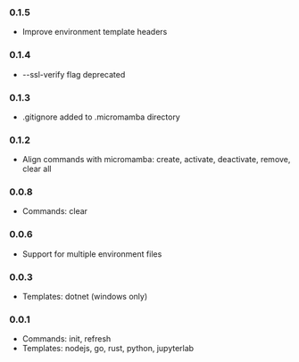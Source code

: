 <!--

Please add your own contribution below inside the Master section
Bug-fixes within the same version aren't needed

## Master

-->
### 0.1.5
* Improve environment template headers

### 0.1.4
* --ssl-verify flag deprecated

### 0.1.3
* .gitignore added to .micromamba directory

### 0.1.2
* Align commands with micromamba: create, activate, deactivate, remove, clear all

### 0.0.8

* Commands: clear

### 0.0.6

* Support for multiple environment files

### 0.0.3

* Templates: dotnet (windows only)

### 0.0.1

* Commands: init, refresh
* Templates: nodejs, go, rust, python, jupyterlab
